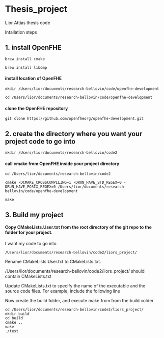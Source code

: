 # Thesis_project
Lior Attias thesis code

Intallation steps

## 1. install OpenFHE
```
brew install cmake

brew install libomp
```

#### install location of OpenFHE
```
mkdir /Users/lior/documents/research-bellovin/code/openfhe-development

cd /Users/lior/documents/research-bellovin/code/openfhe-development
```

#### clone the OpenFHE repository
```
git clone https://github.com/openfheorg/openfhe-development.git
```

## 2. create the directory where you want your project code to go into
```
mkdir /Users/lior/documents/research-bellovin/code2
```

#### call cmake from OpenFHE inside your project directory
```
cd /Users/lior/documents/research-bellovin/code2

cmake -DCMAKE_CROSSCOMPILING=1 -DRUN_HAVE_STD_REGEX=0 -DRUN_HAVE_POSIX_REGEX=0 /Users/lior/documents/research-bellovin/code/openfhe-development

make
```

## 3. Build my project

#### Copy CMakeLists.User.txt from the root directory of the git repo to the folder for your project.

I want my code to go into 
```
/Users/lior/documents/research-bellovin/code2/liors_project/
```

Rename CMakeLists.User.txt to CMakeLists.txt.

/Users/lior/documents/research-bellovin/code2/liors_project/ should contain CMakeLists.txt

Update CMakeLists.txt to specify the name of the executable and the source code files. For example, include the following line

Now create the build folder, and execute make from from the build colder
```
cd /Users/lior/documents/research-bellovin/code2/liors_project/
mkdir build
cd build
cmake ..
make 
./test
```


